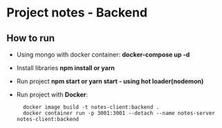 # Project notes - Backend

## How to run
- Using mongo with docker container: **docker-compose up -d**
- Install libraries **npm install or yarn**
- Run project **npm start or yarn start - using hot loader(nodemon)**
- Run project with **Docker**:<br>
		
		docker image build -t notes-client:backend .
		docker container run -p 3001:3001 --detach --name notes-server notes-client:backend
